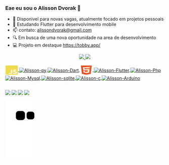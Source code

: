 ### Eae eu sou o Alisson Dvorak 👋

- 🔭 Disponivel para novas vagas, atualmente focado em projetos pessoais 
- 🌱 Estudando Flutter para desenvolvimento mobile
- 📫 contato: alissondvorak@gmail.com
- 🔍 Em busca de uma nova oportunidade na area de desenvolvimento
- 💻 Projeto em destaque <https://tobby.app/>

<div align="center">
  <a href="https://github.com/alissondvorak">
  <img height="180em" src="https://github-readme-stats.vercel.app/api?username=alissondvorak&show_icons=true&theme=dark&include_all_commits=true&count_private=true"/>
  <img height="180em" src="https://github-readme-stats.vercel.app/api/top-langs/?username=alissondvorak&layout=compact&langs_count=7&theme=dark"/>
</div>
<div style="display: inline_block"><br>
  
            
          
  <img align="center" alt="alisson-Js" height="30" width="40" src="https://raw.githubusercontent.com/devicons/devicon/master/icons/javascript/javascript-plain.svg">
  <img align="center" alt="Alisson-py" height="30" width="40" src="https://cdn.jsdelivr.net/gh/devicons/devicon/icons/python/python-original-wordmark.svg">
  <img align="center" alt="Alisson-Dart" height="30" width="40" src="https://cdn.jsdelivr.net/gh/devicons/devicon/icons/dart/dart-original.svg">
  <img align="center" alt="Alisson-HTML" height="30" width="40" src="https://raw.githubusercontent.com/devicons/devicon/master/icons/html5/html5-original.svg">
  <img align="center" alt="Alisson-Flutter" height="30" width="40" src="https://cdn.jsdelivr.net/gh/devicons/devicon/icons/flutter/flutter-original.svg">
  <img align="center" alt="Alisson-Php" height="40" width="50" img src="https://cdn.jsdelivr.net/gh/devicons/devicon/icons/php/php-original.svg">
  <img align="center" alt="Alisson-Mysql" height="40" width="50" src="https://cdn.jsdelivr.net/gh/devicons/devicon/icons/mysql/mysql-original-wordmark.svg">
  <img align="center" alt="Alisson-sqlite" height="30" width="40" src="https://cdn.jsdelivr.net/gh/devicons/devicon/icons/sqlite/sqlite-original.svg">
  <img align="center" alt="Alisson-c" height="30" width="40"  src="https://cdn.jsdelivr.net/gh/devicons/devicon/icons/c/c-original.svg">
  <img align="center" alt="Alisson-Arduino" height="30" width="40" src="https://cdn.jsdelivr.net/gh/devicons/devicon/icons/arduino/arduino-original.svg">

  
</div>
  
  ##
 
<div> 

  <a href="https://instagram.com/alisson.dvorak" target="_blank"><img src="https://img.shields.io/badge/-Instagram-%23E4405F?style=for-the-badge&logo=instagram&logoColor=white" target="_blank"></a>
 <a href="discordapp.com/users/zhyk#1014" target="_blank"><img src="https://img.shields.io/badge/Discord-7289DA?style=for-the-badge&logo=discord&logoColor=white" target="_blank"></a> 
  <a href = "mailto:alissondvorak@gmail.com"><img src="https://img.shields.io/badge/-Gmail-%23333?style=for-the-badge&logo=gmail&logoColor=white" target="_blank"></a>
  <a href="https://www.linkedin.com/in/alisson-dvorak" target="_blank"><img src="https://img.shields.io/badge/-LinkedIn-%230077B5?style=for-the-badge&logo=linkedin&logoColor=white" target="_blank"></a> 
 
  ![Snake animation](https://github.com/AlissonDvorak/alissondvorak/blob/output/github-contribution-grid-snake.svg)
 
</div>
